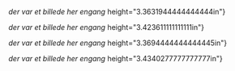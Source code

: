*der var et billede her engang*
height="3.3631944444444444in"}

*der var et billede her engang*
height="3.423611111111111in"}

*der var et billede her engang*
height="3.3694444444444445in"}

*der var et billede her engang*
height="3.4340277777777777in"}
